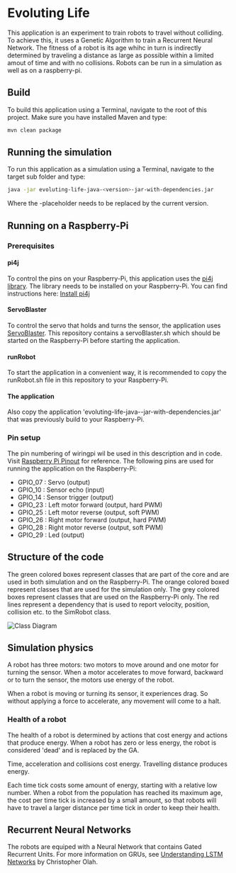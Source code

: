 # Evoluting Life
This application is an experiment to train robots to travel without colliding. To achieve this, it uses 
a Genetic Algorithm to train a Recurrent Neural Network. The fitness of a robot is its age whihc in turn is indirectly determined by traveling a distance as large as possible within a limited amout of time and with no collisions. Robots can be run in a simulation as well as on a raspberry-pi.
## Build
To build this application using a Terminal, navigate to the root of this project. Make sure you have 
installed Maven and type:
```bash
mvn clean package
```
## Running the simulation
To run this application as a simulation using a Terminal, navigate to the target
sub folder and type:
```bash
java -jar evoluting-life-java-<version>-jar-with-dependencies.jar
```
Where the <version>-placeholder needs to be replaced by the current version.
## Running on a Raspberry-Pi
### Prerequisites
#### pi4j
To control the pins on your Raspberry-Pi, this application uses the
[pi4j library](http://pi4j.com/index.html). The library needs to be installed on
your Raspberry-Pi. You can find instructions here: [Install pi4j](http://pi4j.com/install.html)
#### ServoBlaster
To control the servo that holds and turns the sensor, the application uses
[ServoBlaster](https://github.com/richardghirst/PiBits/tree/master/ServoBlaster).
This repository contains a servoBlaster.sh which should be started on the Raspberry-Pi before 
starting the application.
#### runRobot
To start the application in a convenient way, it is recommended to copy the runRobot.sh file
in this repository to your Raspberry-Pi.
#### The application
Also copy the application 'evoluting-life-java-<version>-jar-with-dependencies.jar' that
was previously build to your Raspberry-Pi.
### Pin setup
The pin numbering of wiringpi wil be used in this description and in code. Visit
[Raspberry Pi Pinout](http://pinout.xyz/pinout/wiringpi) for reference.
The following pins are used for running the application on the Raspberry-Pi:
* GPIO_07 : Servo               (output)
* GPIO_10 : Sensor echo         (input)
* GPIO_14 : Sensor trigger      (output)
* GPIO_23 : Left motor forward  (output, hard PWM)
* GPIO_25 : Left motor reverse  (output, soft PWM)
* GPIO_26 : Right motor forward (output, hard PWM)
* GPIO_28 : Right motor reverse (output, soft PWM)
* GPIO_29 : Led                 (output)  

## Structure of the code
The green colored boxes represent classes that are part of the core and are used in both simulation
and on the Raspberry-Pi. The orange colored boxed represent classes that are used for the simulation only.
The grey colored boxes represent classes that are used on the Raspberry-Pi only. The red lines represent
a dependency that is used to report velocity, position, collision etc. to the SimRobot class.
 
![Class Diagram](https://docs.google.com/drawings/d/18I7Fg6CTmE0s5LimI8FwSKXlY61ioaHY7mvGooyhNbY/pub?w=1119&h=640)

## Simulation physics
A robot has three motors: two motors to move around and one motor for turning the sensor. When a motor accelerates to move forward, backward or to turn the sensor, the motors use energy of the robot.

When a robot is moving or turning its sensor, it experiences drag. So without applying a force to accelerate, any movement will come to a halt.

### Health of a robot
The health of a robot is determined by actions that cost energy and actions that produce energy. When a robot has zero or less energy, the robot is considered 'dead' and is replaced by the GA.

Time, acceleration and collisions cost energy. Travelling distance produces energy.

Each time tick costs some amount of energy, starting with a relative low number. When a robot from the population has reached its maximum age, the cost per time tick is increased by a small amount, so that robots will have to travel a larger distance per time tick in order to keep their health.

## Recurrent Neural Networks
The robots are equiped with a Neural Network that contains Gated Recurrent Units. For more information on GRUs, see [Understanding LSTM Networks](http://colah.github.io/posts/2015-08-Understanding-LSTMs/) by Christopher Olah.